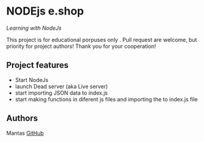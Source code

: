 # NODEjs e.shop

_Learning with NodeJs_

This project is for educational porpuses only . Pull request are welcome, but priority for project authors! Thank you for your cooperation!

## Project features

- Start NodeJs
- launch Dead server (aka Live server)
- start importing JSON data to index.js
- start making functions in diferent js files and importing the to index.js file 

## Authors

Mantas [GitHub](https://github.com/MantasGarlauskas)
